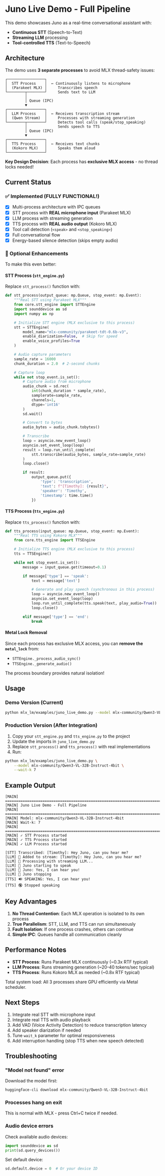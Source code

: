 # Juno Live Demo - Full Pipeline

This demo showcases Juno as a real-time conversational assistant with:
- **Continuous STT** (Speech-to-Text)
- **Streaming LLM** processing
- **Tool-controlled TTS** (Text-to-Speech)

## Architecture

The demo uses **3 separate processes** to avoid MLX thread-safety issues:

```
┌─────────────────┐
│  STT Process    │  ← Continuously listens to microphone
│  (Parakeet MLX) │     Transcribes speech
└────────┬────────┘     Sends text to LLM
         │
         │ Queue (IPC)
         ▼
┌─────────────────┐
│  LLM Process    │  ← Receives transcription stream
│  (Qwen Stream)  │     Processes with streaming generation
└────────┬────────┘     Detects tool calls (speak/stop_speaking)
         │              Sends speech to TTS
         │ Queue (IPC)
         ▼
┌─────────────────┐
│  TTS Process    │  ← Receives text chunks
│  (Kokoro MLX)   │     Speaks them aloud
└─────────────────┘
```

**Key Design Decision**: Each process has **exclusive MLX access** - no thread locks needed!

## Current Status

### ✅ Implemented (FULLY FUNCTIONAL!)

- [x] Multi-process architecture with IPC queues
- [x] STT process with **REAL microphone input** (Parakeet MLX)
- [x] LLM process with streaming generation
- [x] TTS process with **REAL audio output** (Kokoro MLX)
- [x] Tool call detection (`<speak>` and `<stop_speaking>`)
- [x] Full conversational flow
- [x] Energy-based silence detection (skips empty audio)

### 🚧 Optional Enhancements

To make this even better:

#### STT Process (`stt_engine.py`)

Replace `stt_process()` function with:

```python
def stt_process(output_queue: mp.Queue, stop_event: mp.Event):
    """Real STT using Parakeet MLX"""
    from core.stt_engine import STTEngine
    import sounddevice as sd
    import numpy as np

    # Initialize STT engine (MLX exclusive to this process)
    stt = STTEngine(
        model_name="mlx-community/parakeet-tdt-0.6b-v3",
        enable_diarization=False,  # Skip for speed
        enable_voice_profiles=True
    )

    # Audio capture parameters
    sample_rate = 16000
    chunk_duration = 2.0  # 2-second chunks

    # Capture loop
    while not stop_event.is_set():
        # Capture audio from microphone
        audio_chunk = sd.rec(
            int(chunk_duration * sample_rate),
            samplerate=sample_rate,
            channels=1,
            dtype='int16'
        )
        sd.wait()

        # Convert to bytes
        audio_bytes = audio_chunk.tobytes()

        # Transcribe
        loop = asyncio.new_event_loop()
        asyncio.set_event_loop(loop)
        result = loop.run_until_complete(
            stt.transcribe(audio_bytes, sample_rate=sample_rate)
        )
        loop.close()

        if result:
            output_queue.put({
                'type': 'transcription',
                'text': f"[Timothy]: {result}",
                'speaker': 'Timothy',
                'timestamp': time.time()
            })
```

#### TTS Process (`tts_engine.py`)

Replace `tts_process()` function with:

```python
def tts_process(input_queue: mp.Queue, stop_event: mp.Event):
    """Real TTS using Kokoro MLX"""
    from core.tts_engine import TTSEngine

    # Initialize TTS engine (MLX exclusive to this process)
    tts = TTSEngine()

    while not stop_event.is_set():
        message = input_queue.get(timeout=0.1)

        if message['type'] == 'speak':
            text = message['text']

            # Generate and play speech (synchronous in this process)
            loop = asyncio.new_event_loop()
            asyncio.set_event_loop(loop)
            loop.run_until_complete(tts.speak(text, play_audio=True))
            loop.close()

        elif message['type'] == 'end':
            break
```

#### Metal Lock Removal

Since each process has exclusive MLX access, you can **remove the `metal_lock`** from:
- `STTEngine._process_audio_sync()`
- `TTSEngine._generate_audio()`

The process boundary provides natural isolation!

## Usage

### Demo Version (Current)

```bash
python mlx_lm/examples/juno_live_demo.py --model mlx-community/Qwen3-VL-32B-Instruct-4bit --wait-k 7
```

### Production Version (After Integration)

1. Copy your `stt_engine.py` and `tts_engine.py` to the project
2. Update the imports in `juno_live_demo.py`
3. Replace `stt_process()` and `tts_process()` with real implementations
4. Run:

```bash
python mlx_lm/examples/juno_live_demo.py \
    --model mlx-community/Qwen3-VL-32B-Instruct-4bit \
    --wait-k 7
```

## Example Output

```
[MAIN] ================================================================================
[MAIN] Juno Live Demo - Full Pipeline
[MAIN] ================================================================================
[MAIN] Model: mlx-community/Qwen3-VL-32B-Instruct-4bit
[MAIN] Wait-k: 7
[MAIN] ================================================================================
[MAIN] ✓ STT Process started
[MAIN] ✓ TTS Process started
[MAIN] ✓ LLM Process started

[STT] Transcribed: [Timothy]: Hey Juno, can you hear me?
[LLM] 📝 Added to stream: [Timothy]: Hey Juno, can you hear me?
[LLM] 🤖 Processing with streaming LLM...
[LLM] 🎤 Juno starting to speak
[LLM] 💬 Juno: Yes, I can hear you!
[LLM] 🛑 Juno stopping
[TTS] 🔊 SPEAKING: Yes, I can hear you!
[TTS] 🔇 Stopped speaking
```

## Key Advantages

1. **No Thread Contention**: Each MLX operation is isolated to its own process
2. **True Parallelism**: STT, LLM, and TTS can run simultaneously
3. **Fault Isolation**: If one process crashes, others can continue
4. **Simple IPC**: Queues handle all communication cleanly

## Performance Notes

- **STT Process**: Runs Parakeet MLX continuously (~0.3x RTF typical)
- **LLM Process**: Runs streaming generation (~20-40 tokens/sec typical)
- **TTS Process**: Runs Kokoro MLX as needed (~0.8x RTF typical)

Total system load: All 3 processes share GPU efficiently via Metal scheduler.

## Next Steps

1. Integrate real STT with microphone input
2. Integrate real TTS with audio playback
3. Add VAD (Voice Activity Detection) to reduce transcription latency
4. Add speaker diarization if needed
5. Tune `wait_k` parameter for optimal responsiveness
6. Add interruption handling (stop TTS when new speech detected)

## Troubleshooting

### "Model not found" error

Download the model first:
```bash
huggingface-cli download mlx-community/Qwen3-VL-32B-Instruct-4bit
```

### Processes hang on exit

This is normal with MLX - press Ctrl+C twice if needed.

### Audio device errors

Check available audio devices:
```python
import sounddevice as sd
print(sd.query_devices())
```

Set default device:
```python
sd.default.device = 0  # Or your device ID
```
